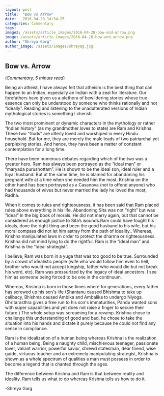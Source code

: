 ```yaml
---
layout: post
title:  "Bow vs Arrow"
date:   2016-04-28 14:34:25
categories: Commentary
tags: 
image2: /assets/article_images/2016-04-28-bow-and-arrow.png
image: /assets/article_images/2016-04-28-bow-and-arrow.png
author: "Shreya Garg"
author_image: /assets/images/shreyag.jpg
---
```

<h2>Bow vs. Arrow</h2>
(<i>Commentary, 5 minute read</i>)
<p>Being an atheist, I have always felt that atheism is the best thing that can happen to an Indian, especially an Indian with a zeal for literature. Our forefathers have given us a plethora of bewildering stories whose true essence can only be understood by someone who thinks rationally and not “ideally”. Reading and listening to the unadulterated versions of Indian mythological stories is something I cherish.</p>
<p>The two most prominent or dynamic characters in the mythology or rather “Indian history” (as my grandmother loves to state) are Ram and Krishna. These two “Gods” are utterly loved and worshiped in every Hindu household. But for me, they are merely the male leads of two patriarchal yet perplexing stories. And hence, they have been a matter of constant contemplation for a long time.</p>
<p>There have been numerous debates regarding which of the two was a greater hero. Ram has always been portrayed as the “ideal man” or “maryada purushottam”. He is shown to be the ideal son, ideal ruler and a loyal husband. But at the same time, he is blamed for abandoning his pregnant wife at a time when she needed him the most. Krishna on the other hand has been portrayed as a Casanova (not to offend anyone) who had thousands of wives but never married the lady he loved the most, Radha.</p>
<p>When it comes to rules and righteousness, it has been said that Ram placed rules above everything in his life. Abandoning Sita was not “right” but was “ideal” in the big book of morals. He did not marry again, but that cannot be considered as enough justice to Sita’s wounds.Ram could have fought his ideals, done the right thing and been the good husband to his wife, but his moral compass did not let him astray from the path of ideality.. Whereas, Krishna manipulated laws in order to protect the dharma or righteousness. Krishna did not mind lying to do the rightful. Ram is the “ideal man” and Krishna is the “ideal strategist”.</p>
<p>I believe, Ram was born in a yuga that was too good to be true. Surrounded by a crowd of idealistic people (wife who would follow him even to hell, brother who would not accept kingship, father who would die but not break his word, etc), Ram was pressurized by the legacy of ideal ancestors. I see him as someone being forced to be one in the continuum.</p> 
<p>Whereas, Krishna is born in those times where for generations, every father has screwed up his son's life (Shantanu caused Bhishma to take up celibacy, Bhishma caused Ambika and Ambalika to undergo Niyoga, Dhritarasthra gives a free run to his son's immaturities, Pandu wanted sons with super capabilities and yet does not raise a finger to secure their future.) The whole setup was screaming for a revamp. Krishna chose to challenge this understanding of good and bad, he chose to take the situation into his hands and dictate it purely because he could not find any sense in compliance.</p>
<p>Ram is the idealization of a human being whereas Krishna is the realization of a human being. Being a naughty child, mischievous teenager, passionate lover, valiant warrior, powerful savior, shrewd statesman, dear friend, wise guide, virtuous teacher and an extremely manipulating strategist, Krishna is shown as a whole spectrum of qualities a man must possess in order to become a legend that is chanted through the ages.</p>
<p>The difference between Krishna and Ram is that between reality and ideality. Ram tells us what to do whereas Krishna tells us how to do it. </p>
<p>-Shreya Garg</p>